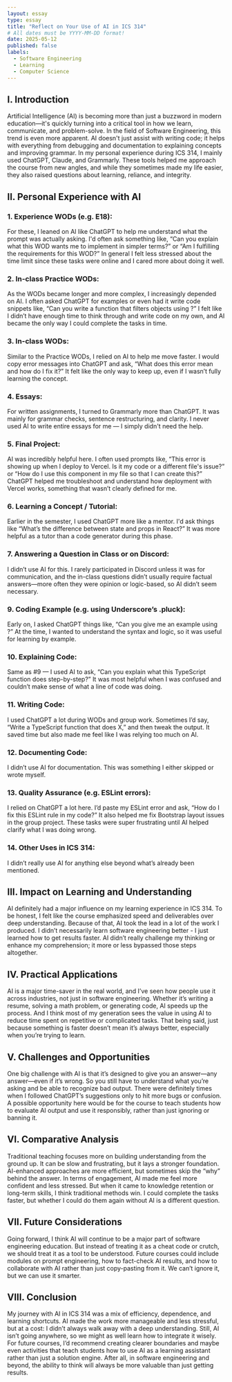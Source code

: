 ```yaml
---
layout: essay
type: essay
title: "Reflect on Your Use of AI in ICS 314"
# All dates must be YYYY-MM-DD format!
date: 2025-05-12
published: false
labels:  
  - Software Engineering
  - Learning
  - Computer Science
---
```


## I. Introduction
Artificial Intelligence (AI) is becoming more than just a buzzword in modern education—it's quickly turning into a critical tool in how we learn, communicate, and problem-solve. In the field of Software Engineering, this trend is even more apparent. AI doesn't just assist with writing code; it helps with everything from debugging and documentation to explaining concepts and improving grammar. In my personal experience during ICS 314, I mainly used ChatGPT, Claude, and Grammarly. These tools helped me approach the course from new angles, and while they sometimes made my life easier, they also raised questions about learning, reliance, and integrity.

## II. Personal Experience with AI
### 1. Experience WODs (e.g. E18):
For these, I leaned on AI like ChatGPT to help me understand what the prompt was actually asking. I'd often ask something like, “Can you explain what this WOD wants me to implement in simpler terms?” or “Am I fulfilling the requirements for this WOD?” In general I felt less stressed about the time limit since these tasks were online and I cared more about doing it well.

### 2. In-class Practice WODs:
As the WODs became longer and more complex, I increasingly depended on AI. I often asked ChatGPT for examples or even had it write code snippets like, “Can you write a function that filters objects using <database>?” I felt like I didn’t have enough time to think through and write code on my own, and AI became the only way I could complete the tasks in time.

### 3. In-class WODs:
Similar to the Practice WODs, I relied on AI to help me move faster. I would copy error messages into ChatGPT and ask, “What does this error mean and how do I fix it?” It felt like the only way to keep up, even if I wasn’t fully learning the concept.

### 4. Essays:
For written assignments, I turned to Grammarly more than ChatGPT. It was mainly for grammar checks, sentence restructuring, and clarity. I never used AI to write entire essays for me — I simply didn't need the help.

### 5. Final Project:
AI was incredibly helpful here. I often used prompts like, “This error is showing up when I deploy to Vercel. Is it my code or a different file's issue?” or “How do I use this component in my file so that I can create this?” ChatGPT helped me troubleshoot and understand how deployment with Vercel works, something that wasn’t clearly defined for me.

### 6. Learning a Concept / Tutorial:
Earlier in the semester, I used ChatGPT more like a mentor. I'd ask things like “What’s the difference between state and props in React?” It was more helpful as a tutor than a code generator during this phase.

### 7. Answering a Question in Class or on Discord:
I didn’t use AI for this. I rarely participated in Discord unless it was for communication, and the in-class questions didn’t usually require factual answers—more often they were opinion or logic-based, so AI didn’t seem necessary.

### 9. Coding Example (e.g. using Underscore’s .pluck):
Early on, I asked ChatGPT things like, “Can you give me an example using <given code>?” At the time, I wanted to understand the syntax and logic, so it was useful for learning by example.

### 10. Explaining Code:
Same as #9 — I used AI to ask, “Can you explain what this TypeScript function does step-by-step?” It was most helpful when I was confused and couldn’t make sense of what a line of code was doing.

### 11. Writing Code:
I used ChatGPT a lot during WODs and group work. Sometimes I’d say, “Write a TypeScript function that does X,” and then tweak the output. It saved time but also made me feel like I was relying too much on AI.

### 12. Documenting Code:
I didn’t use AI for documentation. This was something I either skipped or wrote myself.

### 13. Quality Assurance (e.g. ESLint errors):
I relied on ChatGPT a lot here. I’d paste my ESLint error and ask, “How do I fix this ESLint rule in my code?” It also helped me fix Bootstrap layout issues in the group project. These tasks were super frustrating until AI helped clarify what I was doing wrong.

### 14. Other Uses in ICS 314:
I didn’t really use AI for anything else beyond what’s already been mentioned.

## III. Impact on Learning and Understanding
AI definitely had a major influence on my learning experience in ICS 314. To be honest, I felt like the course emphasized speed and deliverables over deep understanding. Because of that, AI took the lead in a lot of the work I produced. I didn’t necessarily learn software engineering better - I just learned how to get results faster. AI didn’t really challenge my thinking or enhance my comprehension; it more or less bypassed those steps altogether.

## IV. Practical Applications
AI is a major time-saver in the real world, and I’ve seen how people use it across industries, not just in software engineering. Whether it’s writing a resume, solving a math problem, or generating code, AI speeds up the process. And I think most of my generation sees the value in using AI to reduce time spent on repetitive or complicated tasks. That being said, just because something is faster doesn’t mean it’s always better, especially when you’re trying to learn.

## V. Challenges and Opportunities
One big challenge with AI is that it’s designed to give you an answer—any answer—even if it’s wrong. So you still have to understand what you’re asking and be able to recognize bad output. There were definitely times when I followed ChatGPT’s suggestions only to hit more bugs or confusion. A possible opportunity here would be for the course to teach students how to evaluate AI output and use it responsibly, rather than just ignoring or banning it.

## VI. Comparative Analysis
Traditional teaching focuses more on building understanding from the ground up. It can be slow and frustrating, but it lays a stronger foundation. AI-enhanced approaches are more efficient, but sometimes skip the “why” behind the answer. In terms of engagement, AI made me feel more confident and less stressed. But when it came to knowledge retention or long-term skills, I think traditional methods win. I could complete the tasks faster, but whether I could do them again without AI is a different question.

## VII. Future Considerations
Going forward, I think AI will continue to be a major part of software engineering education. But instead of treating it as a cheat code or crutch, we should treat it as a tool to be understood. Future courses could include modules on prompt engineering, how to fact-check AI results, and how to collaborate with AI rather than just copy-pasting from it. We can’t ignore it, but we can use it smarter.

## VIII. Conclusion
My journey with AI in ICS 314 was a mix of efficiency, dependence, and learning shortcuts. AI made the work more manageable and less stressful, but at a cost: I didn’t always walk away with a deep understanding. Still, AI isn’t going anywhere, so we might as well learn how to integrate it wisely. For future courses, I’d recommend creating clearer boundaries and maybe even activities that teach students how to use AI as a learning assistant rather than just a solution engine. After all, in software engineering and beyond, the ability to think will always be more valuable than just getting results.

